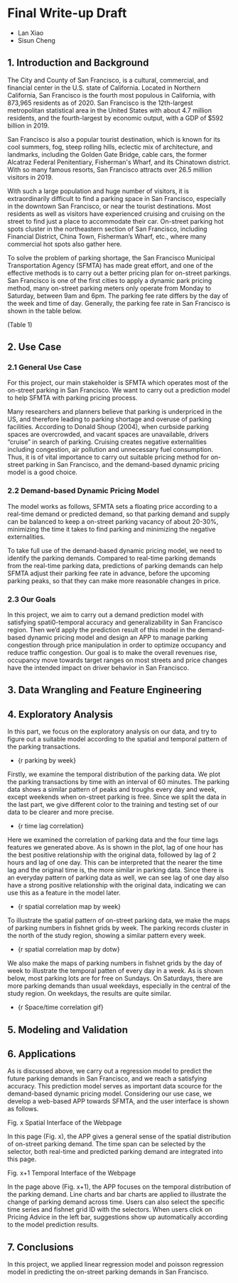 # Final Write-up Draft
 - Lan Xiao
 - Sisun Cheng

## 1. Introduction and Background

The City and County of San Francisco, is a cultural, commercial, and financial center in the U.S. state of California. Located in Northern California, San Francisco is the fourth most populous in California, with 873,965 residents as of 2020. San Francisco is the 12th-largest metropolitan statistical area in the United States with about 4.7 million residents, and the fourth-largest by economic output, with a GDP of $592 billion in 2019.

San Francisco is also a popular tourist destination, which is known for its cool summers, fog, steep rolling hills, eclectic mix of architecture, and landmarks, including the Golden Gate Bridge, cable cars, the former Alcatraz Federal Penitentiary, Fisherman's Wharf, and its Chinatown district. With so many famous resorts, San Francisco attracts over 26.5 million visitors in 2019.

With such a large population and huge number of visitors, it is extraordinarily difficult to find a parking space in San Francisco, especially in the downtown San Francisco, or near the tourist destinations. Most residents as well as visitors have experienced cruising and cruising on the street to find just a place to accommodate their car. On-street parking hot spots cluster in the northeastern section of San Francisco, including Financial District, China Town, Fisherman’s Wharf, etc., where many commercial hot spots also gather here.

To solve the problem of parking shortage, the San Francisco Municipal Transportation Agency (SFMTA) has made great effort, and one of the effective methods is to carry out a better pricing plan for on-street parkings. San Francisco is one of the first cities to apply a dynamic park pricing method, many on-street parking meters only operate from Monday to Saturday, between 9am and 6pm. The parking fee rate differs by the day of the week and time of day. Generally, the parking fee rate in San Francisco is shown in the table below.

(Table 1)

## 2. Use Case

### 2.1 General Use Case

For this project, our main stakeholder is SFMTA which operates most of the on-street parking in San Francisco. We want to carry out a prediction model to help SFMTA with parking pricing process.

Many researchers and planners believe that parking is underpriced in the US, and therefore leading to parking shortage and overuse of parking facilities. According to Donald Shoup (2004), when curbside parking spaces are overcrowded, and vacant spaces are unavailable, drivers “cruise” in search of parking. Cruising creates negative externalities including congestion, air pollution and unnecessary fuel consumption. Thus, it is of vital importance to carry out suitable pricing method for on-street parking in San Francisco, and the demand-based dynamic pricing model is a good choice.

### 2.2 Demand-based Dynamic Pricing Model

The model works as follows, SFMTA sets a floating price according to a real-time demand or predicted demand, so that parking demand and supply can be balanced to keep a on-street parking vacancy of about 20-30%, minimizing the time it takes to find parking and minimizing the negative externalities.

To take full use of the demand-based dynamic pricing model, we need to identify the parking demands. Compared to real-time parking demands from the real-time parking data, predictions of parking demands can help SFMTA adjust their parking fee rate in advance, before the upcoming parking peaks, so that they can make more reasonable changes in price.

### 2.3 Our Goals

In this project, we aim to carry out a demand prediction model with satisfying spati0-temporal accuracy and generalizability in San Francisco region. Then we’d apply the prediction result of this model in the demand-based dynamic pricing model and design an APP to manage parking congestion through price manipulation in order to optimize occupancy and reduce traffic congestion. Our goal is to make the overall revenues rise, occupancy move towards target ranges on most streets and price changes have the intended impact on driver behavior in San Francisco.



## 3. Data Wrangling and Feature Engineering


## 4. Exploratory Analysis

In this part, we focus on the exploratory analysis on our data, and try to figure out a suitable model according to the spatial and temporal pattern of the parking transactions.

 - {r parking by week}

Firstly, we examine the temporal distribution of the parking data. We plot the parking transactions by time with an interval of 60 minutes. The parking data shows a similar pattern of peaks and troughs every day and week, except weekends when on-street parking is free. Since we split the data in the last part, we give different color to the training and testing set of our data to be clearer and more precise.

 - {r time lag correlation}
 
Here we examined the correlation of parking data and the four time lags features we generated above. As is shown in the plot, lag of one hour has the best positive relationship with the original data, followed by lag of 2 hours and lag of one day. This can be interpreted that the nearer the time lag and the original time is, the more similar in parking data. Since there is an everyday pattern of parking data as well, we can see lag of one day also have a strong positive relationship with the original data, indicating we can use this as a feature in the model later.

 - {r spatial correlation map by week}
 
To illustrate the spatial pattern of on-street parking data, we make the maps of parking numbers in fishnet grids by week. The parking records cluster in the north of the study region, showing a similar pattern every week.

 - {r spatial correlation map by dotw}
 
We also make the maps of parking numbers in fishnet grids by the day of week to illustrate the temporal patten of every day in a week. As is shown below, most parking lots are for free on Sundays. On Saturdays, there are more parking demands than usual weekdays, especially in the central of the study region. On weekdays, the results are quite similar.

 - {r Space/time correlation gif}
 


## 5. Modeling and Validation


## 6. Applications

As is discussed above, we carry out a regression model to predict the future parking demands in San Francisco, and we reach a satisfying accuracy. This prediction model serves as important data scource for the demand-based dynamic pricing model. Considering our use case, we develop a web-based APP towards SFMTA, and the user interface is shown as follows.

 
Fig. x Spatial Interface of the Webpage

In this page (Fig. x), the APP gives a general sense of the spatial distribution of on-street parking demand. The time span can be selected by the selector, both real-time and predicted parking demand are integrated into this page.

 
Fig. x+1 Temporal Interface of the Webpage

In the page above (Fig. x+1), the APP focuses on the temporal distribution of the parking demand. Line charts and bar charts are applied to illustrate the change of parking demand across time. Users can also select the specific time series and fishnet grid ID with the selectors. When users click on Pricing Advice in the left bar, suggestions show up automatically according to the model prediction results.


## 7. Conclusions

In this project, we applied linear regression model and poisson regression model in predicting the on-street parking demands in San Francisco.
